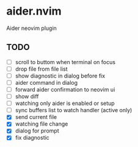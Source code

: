 # aider.nvim

Aider neovim plugin

## TODO

- [ ] scroll to buttom when terminal on focus
- [ ] drop file from file list
- [ ] show diagnostic in dialog before fix
- [ ] aider command in dialog
- [ ] forward aider confirmation to neovim ui
- [ ] show diff
- [ ] watching only aider is enabled or setup
- [ ] sync buffers list to watch handler (active only)
- [x] send current file
- [x] watching file change
- [x] dialog for prompt
- [x] fix diagnostic

